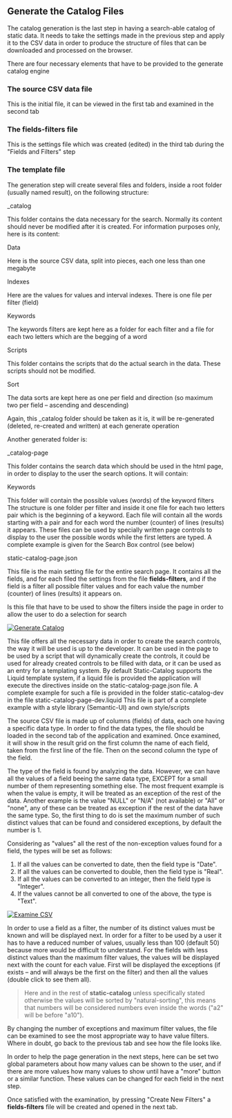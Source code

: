 ﻿## Generate the Catalog Files

The catalog generation is the last step in having a search-able catalog of static data. It needs to take the settings made in the previous step and apply it to the CSV data in order to produce the structure of files that can be downloaded and processed on the browser.

There are four necessary elements that have to be provided to the generate catalog engine


### The **source** CSV data file

This is the initial file, it can be viewed in the first tab and examined in the second tab

### The **fields-filters** file

This is the settings file which was created (edited) in the third tab during the "Fields and Filters" step

### The **template** file

The generation step will create several files and folders, inside a root folder (usually named result), on the following structure:

_catalog

This folder contains the data necessary for the search. Normally its content should never be modified after it is created. For information purposes only, here is its content:

Data

Here is the source CSV data, split into pieces, each one less than one megabyte

Indexes

Here are the values for values and interval indexes. There is one file per filter (field)

Keywords

The keywords filters are kept here as a folder for each filter and a file for each two letters which are the begging of a word

Scripts

This folder contains the scripts that do the actual search in the data. These scripts should not be modified.

Sort

The data sorts are kept here as one per field and direction (so maximum two per field – ascending and descending)


Again, this _catalog folder should be taken as it is, it will be re-generated (deleted, re-created and written) at each generate operation

Another generated folder is:

_catalog-page

This folder contains the search data which should be used in the html page, in order to display to the user the search options. It will contain:

Keywords

This folder will contain the possible values (words) of the keyword filters
The structure is one folder per filter and inside it one file for each two letters pair which is the beginning of a keyword. Each file will contain all the words starting with a pair and for each word the number (counter) of lines (results) it appears.
These files can be used by specially written page controls to display to the user the possible words while the first letters are typed.
A complete example is given for the Search Box control (see below)

static-catalog-page.json

This file is the main setting file for the entire search page. It contains all the fields, and for each filed the settings from the file **fields-filters**, and if the field is a filter all possible filter values and for each value the number (counter) of lines (results) it appears on.

Is this file that have to be used to show the filters inside the page in order to allow the user to do a selection for search

[![Generate Catalog]( ../screenshots/static-catalog--generate.png)]( ../screenshots/static-catalog--generate.png)

This file offers all the necessary data in order to create the search controls, the way it will be used is up to the developer. It can be used in the page to be used by a script that will dynamically create the controls, it could be used for already created controls to be filled with data, or it can be used as an entry for a templating system. By default Static-Catalog supports the Liquid template system, if a liquid file is provided the application will execute the directives inside on the static-catalog-page.json file.
A complete example for such a file is provided in the folder static-catalog-dev in the file static-catalog-page-dev.liquid
This file is part of a complete example with a style library (Semantic-UI) and own style/scripts



The source CSV file is made up of columns (fields) of data, each one having a specific data type. In order to find the data types, the file should be loaded in the second tab of the application and examined. Once examined, it will show in the result grid on the first column the name of each field, taken from the first line of the file. Then on the second column the type of the field.

The type of the field is found by analyzing the data. However, we can have all the values of a field beeing the same data type, EXCEPT for a small number of them representing something else. The most frequent example is when the value is empty, it will be treated as an exception of the rest of the data. Another example is the value "NULL" or "N/A" (not available) or "All" or "none", any of these can be treated as exception if the rest of the data have the same type. So, the first thing to do is set the maximum number of such distinct values that can be found and considered exceptions, by default the number is 1.

Considering as "values" all the rest of the non-exception values found for a field, the types will be set as follows:

1. If all the values can be converted to date, then the field type is "Date".
2. If all the values can be converted to double, then the field type is "Real".
3. If all the values can be converted to an integer, then the field type is "Integer".
4. If the values cannot be all converted to one of the above, the type is "Text".

[![Examine CSV]( ../screenshots/static-catalog--examine-csv.png)]( ../screenshots/static-catalog--examin-csv.png)

In order to use a field as a filter, the number of its distinct values must be known and will be displayed next. In order for a filter to be used by a user it has to have a reduced number of values, usually less than 100 (default 50) because more would be difficult to understand. For the fields with less distinct values than the maximum filter values, the values will be displayed next with the count for each value. First will be displayed the exceptions (if exists – and will always be the first on the filter) and then all the values (double click to see them all).

> Here and in the rest of **static-catalog** unless specifically stated otherwise the values will be sorted by "natural-sorting", this means that numbers will be considered numbers even inside the words ("a2" will be before "a10").

By changing the number of exceptions and maximum filter values, the file can be examined to see the most appropriate way to have value filters. Where in doubt, go back to the previous tab and see how the file looks like.

In order to help the page generation in the next steps, here can be set two global parameters about how many values can be shown to the user, and if there are more values how many values to show until have a "more" button or a similar function. These values can be changed for each field in the next step.

Once satisfied with the examination, by pressing "Create New Filters" a **fields-filters** file will be created and opened in the next tab.

